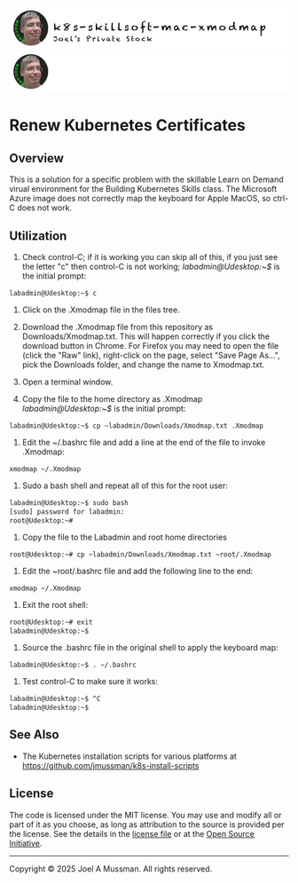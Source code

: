 [//]: # (README.md)
[//]: # (Copyright © 2025 Joel A Mussman. All rights reserved.)
[//]: #

![Banner Light](https://raw.githubusercontent.com/jmussman/cdn-fun/main/banners/banner-k8s-skillsoft-mac-xmodmap-light.png#gh-light-mode-only)
![Banner Light](https://raw.githubusercontent.com/jmussman/cdn-fun/main/banners/banner-k8s-skillsoft-mac-xmodmap-dark.png#gh-dark-mode-only)

# Renew Kubernetes Certificates

## Overview

This is a solution for a specific problem with the skillable Learn on Demand virual environment for
the Building Kubernetes Skills class.
The Microsoft Azure image does not correctly map the keyboard for Apple MacOS, so ctrl-C does not work.

## Utilization

1. Check control-C; if it is working you can skip all of this, if you just see the letter "c"
then control-C is not working;
*labadmin@Udesktop:~$* is the initial prompt:
```
labadmin@Udesktop:~$ c
```
1. Click on the .Xmodmap file in the files tree.
1. Download the .Xmodmap file from this repository as Downloads/Xmodmap.txt.
This will happen correctly if you click the download button in Chrome.
For Firefox you may need to open the file (click the "Raw" link), right-click on the
page, select "Save Page As...", pick the Downloads folder, and change the name to Xmodmap.txt.

1. Open a terminal window.
1. Copy the file to the home directory as .Xmodmap *labadmin@Udesktop:~$* is the initial prompt:
```
labadmin@Udesktop:~$ cp ~labadmin/Downloads/Xmodmap.txt .Xmodmap
```
1. Edit the ~/.bashrc file and add a line at the end of the file to invoke .Xmodmap:
```
xmodmap ~/.Xmodmap
```
1. Sudo a bash shell and repeat all of this for the root user:
```
labadmin@Udesktop:~$ sudo bash
[sudo] password for labadmin:
root@Udesktop:~# 
```
1. Copy the file to the Labadmin and root home directories
```
root@Udesktop:~# cp ~labadmin/Downloads/Xmodmap.txt ~root/.Xmodmap
```
1. Edit the ~root/.bashrc file and add the following line to the end:
```
xmodmap ~/.Xmodmap
```
1. Exit the root shell:
```
root@Udesktop:~# exit
labadmin@Udesktop:~$
```
1. Source the .bashrc file in the original shell to apply the keyboard map:
```
labadmin@Udesktop:~$ . ~/.bashrc
```
1. Test control-C to make sure it works:
```
labadmin@Udesktop:~$ ^C
labadmin@Udesktop:~$
```

## See Also

* The Kubernetes installation scripts for various platforms at https://github.com/jmussman/k8s-install-scripts

## License

The code is licensed under the MIT license. You may use and modify all or part of it as you choose, as long as attribution to the source is provided per the license. See the details in the [license file](./LICENSE.md) or at the [Open Source Initiative](https://opensource.org/licenses/MIT).

<hr>
Copyright © 2025 Joel A Mussman. All rights reserved.